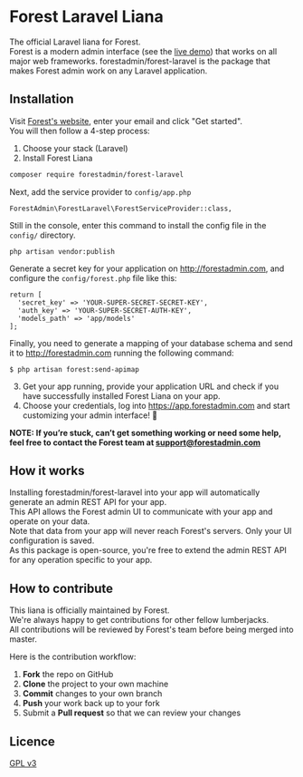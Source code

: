 <!-- https://github.com/the-control-group/voyager -->

# Forest Laravel Liana

The official Laravel liana for Forest.  
Forest is a modern admin interface (see the [live demo](https://app.forestadmin.com/login?livedemo)) that works on all major web frameworks.
forestadmin/forest-laravel is the package that makes Forest admin work on any Laravel application.

## Installation

Visit [Forest's website](http://www.forestadmin.com), enter your email and click "Get started".  
You will then follow a 4-step process:

1. Choose your stack (Laravel)
2. Install Forest Liana
  ```bash
  composer require forestadmin/forest-laravel
  ```
  Next, add the service provider to `config/app.php`

  ```
  ForestAdmin\ForestLaravel\ForestServiceProvider::class,
  ```

  Still in the console, enter this command to install the config file in  the `config/` directory.

  ```
  php artisan vendor:publish
  ```

  Generate a secret key for your application on http://forestadmin.com, and
  configure the `config/forest.php` file like this:

  ```
  return [
    'secret_key' => 'YOUR-SUPER-SECRET-SECRET-KEY',
    'auth_key' => 'YOUR-SUPER-SECRET-AUTH-KEY',
    'models_path' => 'app/models'
  ];
  ```

  Finally, you need to generate a mapping of your database schema and send it to http://forestadmin.com running the following command:

   ```
   $ php artisan forest:send-apimap
   ```


3. Get your app running, provide your application URL and check if you have successfully installed Forest Liana on your app.  
4. Choose your credentials, log into https://app.forestadmin.com and start customizing your admin interface! 🎉

**NOTE: If you’re stuck, can’t get something working or need some help, feel free to contact the Forest team at support@forestadmin.com**

## How it works

Installing forestadmin/forest-laravel into your app will automatically generate an admin REST API for your app.  
This API allows the Forest admin UI to communicate with your app and operate on your data.  
Note that data from your app will never reach Forest's servers. Only your UI configuration is saved.  
As this package is open-source, you're free to extend the admin REST API for any operation specific to your app.  

## How to contribute

This liana is officially maintained by Forest.  
We're always happy to get contributions for other fellow lumberjacks.  
All contributions will be reviewed by Forest's team before being merged into master.

Here is the contribution workflow:

1. **Fork** the repo on GitHub
2. **Clone** the project to your own machine
3. **Commit** changes to your own branch
4. **Push** your work back up to your fork
5. Submit a **Pull request** so that we can review your changes

## Licence

[GPL v3](https://github.com/ForestAdmin/forest-rails/blob/master/LICENSE)
